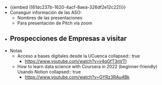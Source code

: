 - {{embed ((61dc237b-1620-4acf-8aea-326df2e12c22))}}
- Conseguir información de las ASO:
	- Nombres de las presentaciones
	- Para presentación de Pitch vía zoom
- Prospecciones de Empresas a visitar
	-
- Notas
	- Acceso a bases digitales desde la UCuenca
	  collapsed:: true
		- https://www.youtube.com/watch?v=v4qGfT3nVTI
	- How to learn data science with Coursera in 2022 (beginner-friendly) Usando Notion
	  collapsed:: true
		- https://www.youtube.com/watch?v=GYRz3RAu4Bk